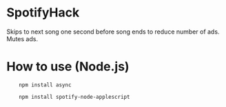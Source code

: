 SpotifyHack
===========

Skips to next song one second before song ends to reduce number of ads. Mutes ads.

How to use (Node.js)
===========

```
	npm install async
```
```
	npm install spotify-node-applescript
```